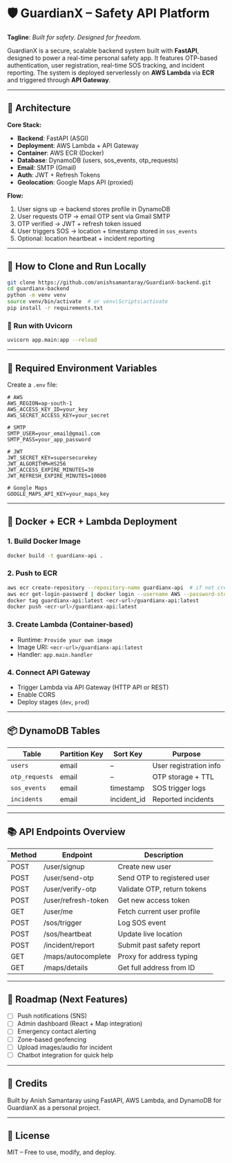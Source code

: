 # 🛡️ GuardianX – Safety API Platform

**Tagline**: *Built for safety. Designed for freedom.*

GuardianX is a secure, scalable backend system built with **FastAPI**, designed to power a real-time personal safety app. It features OTP-based authentication, user registration, real-time SOS tracking, and incident reporting. The system is deployed serverlessly on **AWS Lambda** via **ECR** and triggered through **API Gateway**.

---

## 📐 Architecture

**Core Stack:**

* **Backend**: FastAPI (ASGI)
* **Deployment**: AWS Lambda + API Gateway
* **Container**: AWS ECR (Docker)
* **Database**: DynamoDB (users, sos\_events, otp\_requests)
* **Email**: SMTP (Gmail)
* **Auth**: JWT + Refresh Tokens
* **Geolocation**: Google Maps API (proxied)

**Flow:**

1. User signs up → backend stores profile in DynamoDB
2. User requests OTP → email OTP sent via Gmail SMTP
3. OTP verified → JWT + refresh token issued
4. User triggers SOS → location + timestamp stored in `sos_events`
5. Optional: location heartbeat + incident reporting

---

## 🚀 How to Clone and Run Locally

```bash
git clone https://github.com/anishsamantaray/GuardianX-backend.git
cd guardianx-backend
python -m venv venv
source venv/bin/activate  # or venv\Scripts\activate
pip install -r requirements.txt
```

### 🧪 Run with Uvicorn

```bash
uvicorn app.main:app --reload
```

---

## 🔐 Required Environment Variables

Create a `.env` file:

```env
# AWS
AWS_REGION=ap-south-1
AWS_ACCESS_KEY_ID=your_key
AWS_SECRET_ACCESS_KEY=your_secret

# SMTP
SMTP_USER=your_email@gmail.com
SMTP_PASS=your_app_password

# JWT
JWT_SECRET_KEY=supersecurekey
JWT_ALGORITHM=HS256
JWT_ACCESS_EXPIRE_MINUTES=30
JWT_REFRESH_EXPIRE_MINUTES=10080

# Google Maps
GOOGLE_MAPS_API_KEY=your_maps_key
```

---

## 🐳 Docker + ECR + Lambda Deployment

### 1. Build Docker Image

```bash
docker build -t guardianx-api .
```

### 2. Push to ECR

```bash
aws ecr create-repository --repository-name guardianx-api  # if not created
aws ecr get-login-password | docker login --username AWS --password-stdin <ecr-url>
docker tag guardianx-api:latest <ecr-url>/guardianx-api:latest
docker push <ecr-url>/guardianx-api:latest
```

### 3. Create Lambda (Container-based)

* Runtime: `Provide your own image`
* Image URI: `<ecr-url>/guardianx-api:latest`
* Handler: `app.main.handler`

### 4. Connect API Gateway

* Trigger Lambda via API Gateway (HTTP API or REST)
* Enable CORS
* Deploy stages (`dev`, `prod`)

---

## 📦 DynamoDB Tables

| Table          | Partition Key | Sort Key     | Purpose                |
| -------------- |---------------| ------------ | ---------------------- |
| `users`        | email         | –            | User registration info |
| `otp_requests` | email         | –            | OTP storage + TTL      |
| `sos_events`   | email         | timestamp    | SOS trigger logs       |
| `incidents`    | email         | incident\_id | Reported incidents     |

---

## 📚 API Endpoints Overview

| Method | Endpoint            | Description                 |
| ------ |---------------------| --------------------------- |
| POST   | /user/signup        | Create new user             |
| POST   | /user/send-otp      | Send OTP to registered user |
| POST   | /user/verify-otp    | Validate OTP, return tokens |
| POST   | /user/refresh-token | Get new access token        |
| GET    | /user/me            | Fetch current user profile  |
| POST   | /sos/trigger        | Log SOS event               |
| POST   | /sos/heartbeat      | Update live location        |
| POST   | /incident/report    | Submit past safety report   |
| GET    | /maps/autocomplete  | Proxy for address typing    |
| GET    | /maps/details       | Get full address from ID    |

---

## 📌 Roadmap (Next Features)

* [ ] Push notifications (SNS)
* [ ] Admin dashboard (React + Map integration)
* [ ] Emergency contact alerting
* [ ] Zone-based geofencing
* [ ] Upload images/audio for incident
* [ ] Chatbot integration for quick help

---

## 🧠 Credits

Built by Anish Samantaray using FastAPI, AWS Lambda, and DynamoDB for GuardianX as a personal project.

---

## 📄 License

MIT – Free to use, modify, and deploy.
